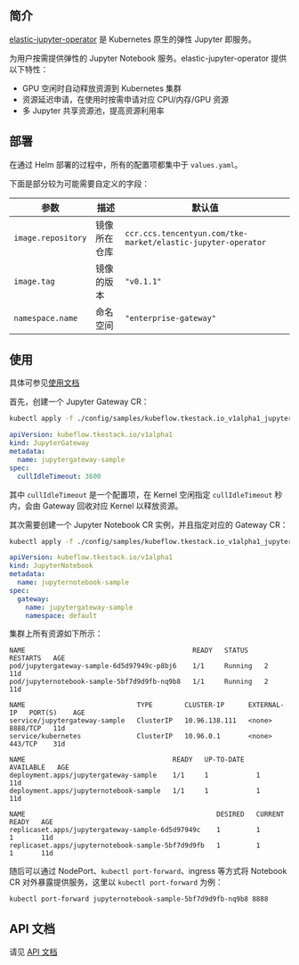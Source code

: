 ## 简介

[elastic-jupyter-operator](https://github.com/tkestack/elastic-jupyter-operator) 是 Kubernetes 原生的弹性 Jupyter 即服务。

为用户按需提供弹性的 Jupyter Notebook 服务。elastic-jupyter-operator 提供以下特性：

- GPU 空闲时自动释放资源到 Kubernetes 集群
- 资源延迟申请，在使用时按需申请对应 CPU/内存/GPU 资源
- 多 Jupyter 共享资源池，提高资源利用率

## 部署

在通过 Helm 部署的过程中，所有的配置项都集中于 `values.yaml`。

下面是部分较为可能需要自定义的字段：

| 参数     | 描述     | 默认值     |
| ------- | -------- | --------- |
| `image.repository` | 镜像所在仓库  | `ccr.ccs.tencentyun.com/tke-market/elastic-jupyter-operator` |
| `image.tag`        | 镜像的版本    | `"v0.1.1"` |
| `namespace.name`   | 命名空间 | `"enterprise-gateway"` |

## 使用

具体可参见[使用文档](https://github.com/tkestack/elastic-jupyter-operator/blob/master/README.md)

首先，创建一个 Jupyter Gateway CR：

```bash
kubectl apply -f ./config/samples/kubeflow.tkestack.io_v1alpha1_jupytergateway.yaml
```

```yaml
apiVersion: kubeflow.tkestack.io/v1alpha1
kind: JupyterGateway
metadata:
  name: jupytergateway-sample
spec:
  cullIdleTimeout: 3600
```

其中 `cullIdleTimeout` 是一个配置项，在 Kernel 空闲指定 `cullIdleTimeout` 秒内，会由 Gateway 回收对应 Kernel 以释放资源。

其次需要创建一个 Jupyter Notebook CR 实例，并且指定对应的 Gateway CR：

```bash
kubectl apply -f ./config/samples/kubeflow.tkestack.io_v1alpha1_jupyternotebook.yaml
```

```yaml
apiVersion: kubeflow.tkestack.io/v1alpha1
kind: JupyterNotebook
metadata:
  name: jupyternotebook-sample
spec:
  gateway:
    name: jupytergateway-sample
    namespace: default
```

集群上所有资源如下所示：

```
NAME                                          READY   STATUS    RESTARTS   AGE
pod/jupytergateway-sample-6d5d97949c-p8bj6    1/1     Running   2          11d
pod/jupyternotebook-sample-5bf7d9d9fb-nq9b8   1/1     Running   2          11d

NAME                            TYPE        CLUSTER-IP      EXTERNAL-IP   PORT(S)    AGE
service/jupytergateway-sample   ClusterIP   10.96.138.111   <none>        8888/TCP   11d
service/kubernetes              ClusterIP   10.96.0.1       <none>        443/TCP    31d

NAME                                     READY   UP-TO-DATE   AVAILABLE   AGE
deployment.apps/jupytergateway-sample    1/1     1            1           11d
deployment.apps/jupyternotebook-sample   1/1     1            1           11d

NAME                                                DESIRED   CURRENT   READY   AGE
replicaset.apps/jupytergateway-sample-6d5d97949c    1         1         1       11d
replicaset.apps/jupyternotebook-sample-5bf7d9d9fb   1         1         1       11d
```

随后可以通过 NodePort、`kubectl port-forward`、ingress 等方式将 Notebook CR 对外暴露提供服务，这里以 `kubectl port-forward` 为例：

```
kubectl port-forward jupyternotebook-sample-5bf7d9d9fb-nq9b8 8888
```

## API 文档

请见 [API 文档](https://github.com/tkestack/elastic-jupyter-operator/blob/master/docs/api/generated.asciidoc)
